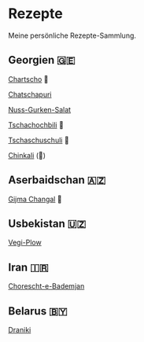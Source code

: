 # Rezepte

Meine persönliche Rezepte-Sammlung.

## Georgien :georgia:
[Chartscho](Georgien/chartscho.md) :cut_of_meat:

[Chatschapuri](Georgien/chatschapuri.md)

[Nuss-Gurken-Salat](Georgien/nussgurkensalat.md)

[Tschachochbili](Georgien/tschachochbili.md) :cut_of_meat:

[Tschaschuschuli](Georgien/tschaschuschuli.md) :cut_of_meat:

[Chinkali](Georgien/chinkali.md) (:cut_of_meat:)


## Aserbaidschan :azerbaijan:

[Gijma Changal](Aserbaidschan/gijma.md) :cut_of_meat:

## Usbekistan :uzbekistan:

[Vegi-Plow](Usbekistan/plow.md)

## Iran :iran:

[Chorescht-e-Bademjan](Iran/choreschtbademjan.md)

## Belarus :belarus:

[Draniki](Belarus/draniki.md)
